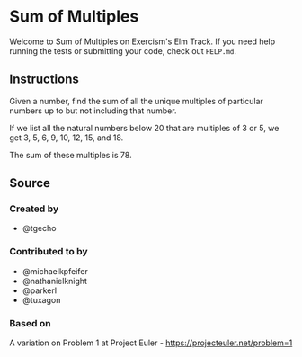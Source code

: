 # Sum of Multiples

Welcome to Sum of Multiples on Exercism's Elm Track.
If you need help running the tests or submitting your code, check out `HELP.md`.

## Instructions

Given a number, find the sum of all the unique multiples of particular numbers up to but not including that number.

If we list all the natural numbers below 20 that are multiples of 3 or 5, we get 3, 5, 6, 9, 10, 12, 15, and 18.

The sum of these multiples is 78.

## Source

### Created by

- @tgecho

### Contributed to by

- @michaelkpfeifer
- @nathanielknight
- @parkerl
- @tuxagon

### Based on

A variation on Problem 1 at Project Euler - https://projecteuler.net/problem=1